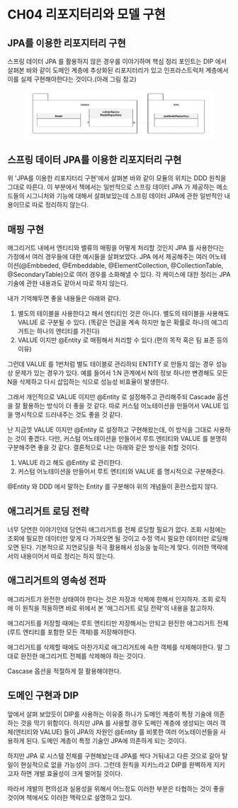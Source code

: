 # CH04 리포지터리와 모델 구현

## JPA를 이용한 리포지터리 구현

스프링 데이터 JPA 를 활용하지 않은 경우를 이야기하며 핵심 정리 포인트는 DIP 에서 살펴본 바와 같이 도메인 계층에 추상화된 리포지터리가 있고 인프라스트럭처 계층에서 이를 실제 구현해야한다는 것이다.(아래 그림 참고)

<figure><img src="../../.gitbook/assets/image (7) (1) (1) (1) (1) (1).png" alt=""><figcaption></figcaption></figure>

## 스프링 데이터 JPA를 이용한 리포지터리 구현

위 'JPA를 이용한 리포지터리 구현'에서 살펴본 바와 같이 모듈의 위치는 DDD 원칙을 그대로 따른다. 이 부분에서 책에서는 일반적으로 스프링 데이터 JPA 가 제공하는 메소드들의 시그니처와 기능에 대해서 살펴보았는데 스프링 데이터 JPA에 관한 일반적인 내용이므로 따로 정리하지 않는다.



## 매핑 구현

애그리거트 내에서 엔티티와 밸류의 매핑을 어떻게 처리할 것인지 JPA 를 사용한다는 가정에서 여러 경우들에 대한 예시들을 살펴보았다. JPA 에서 제공해주는 여러 어노테이션(@Embbeded, @Embeddable, @ElementCollection, @CollectionTable, @SecondaryTable)으로 여러 경우를 소화해낼 수 있다. 각 케이스에 대한 정리는 JPA 기술에 관한 내용과도 같아서 따로 하지 않는다.

내가 기억해두면 좋을 내용들은 아래와 같다.

1. 별도의 테이블을 사용한다고 해서 엔티티인 것은 아니다. 별도의 테이블을 사용해도 VALUE 로 구분될 수 있다. (똑같은 언급을 계속 하지만 높은 확률로 하나의 애그리거트는 하나의 엔티티를 가진다)
2. VALUE 이지만 @Entity 로 매핑해서 처리할 수 있다.(편의 목적 혹은 팀 표준 등의 이유)

그런데 VALUE 를 1번처럼 별도 테이블로 관리하되 ENTITY 로 만들지 않는 경우 성능상 문제가 있는 경우가 있다. 예를 들어서 1:N 관계에서 N의 정보 하나만 변경해도 모든 N을 삭제하고 다시 삽입하는 식으로 성능성 비효율이 발생한다.

그래서 개인적으로 VALUE 이지만 @Entity 로 설정해주고 관리해주되 Cascade 옵션을 잘 활용하는 방식이 더 좋을 것 같다. 따로 커스텀 어노테이션을 만들어서 VALUE 임을 명시적으로 드러내주는 것도 좋을 것 같다.

난 지금껏 VALUE 이지만 @Entity 로 설정하고 구현해왔는데, 이 방식을 그대로 사용하는 것이 좋겠다. 다만, 커스텀 어노테이션을 만들어서 루트 엔티티와 VALUE 를 분명히 구분해주면 좋을 것 같다. 결론적으로 나는 아래와 같은 방식을 취할 것이다.

1. VALUE 라고 해도 @Entity 로 관리한다.
2. 커스텀 어노테이션을 만들어서 루트 엔티티와 VALUE 를 명시적으로 구분해준다.

@Entity 와 DDD 에서 말하는 Entity 를 구분해야 위의 개념들이 혼란스럽지 않다.



## 애그리거트 로딩 전략

너무 당연한 이야기인데 당연히 애그리거트를 전체 로딩할 필요가 없다. 조회 시점에는 조회에 필요한 데이터만 맞게 다 가져오면 될 것이고 수정 역시 필요한 데이터만 로딩해오면 된다. 기본적으로 지연로딩을 적극 활용해서 성능을 높히는게 맞다. 이러한 맥락에서의 내용이어서 따로 정리는 하지 않는다.



## 애그리거트의 영속성 전파

애그리거트가 완전한 상태여야 한다는 것은 저장과 삭제에 한해서 인지하자. 조회 로직에 이 원칙을 적용하면 바로 위에서 본 '애그리거트 로딩 전략'의 내용을 참고하자.

애그리거트를 저장할 때에는 루트 엔티티만 저장해서는 안되고 완전한 애그리거트 전체(루트 엔티티를 포함한 모든 객체)를 저장해야한다.

애그리거트를 삭제할 때에도 마찬가지로 애그리거트에 속한 객체를 삭제해야한다. 말 그대로 완전한 애그리거트 전체를 삭제해야 하는 것이다.

Cascase 옵션을 적절하게 잘 활용해야한다.



## 도메인 구현과 DIP

앞에서 살펴 보았듯이 DIP를 사용하는 이유중 하나가 도메인 계층이 특정 기술에 의존하는 것을 막기 위함이다. 하지만 JPA 를 사용할 경우 도메인 계층에 생성되는 여러 객체(엔티티와 VALUE) 들이 JPA의 자원인 @Entity 를 비롯한 여러 어노테이션들을 사용하게 된다. 도메인 계층이 특정 기술인 JPA에 의존하게 되는 것이다.

하지만 JPA 로 시스템 전체를 구현해놨는데 JPA를 싹다 거둬내고 다른 것으로 갈아 탈 일이 현실적으로 없을 가능성이 크다. 그런데 원칙을 지키느라고 DIP를 완벽하게 지키고자 하면 개발 효율성이 크게 떨어질 것이다.

따라서 개발의 편의성과 실용성을 위해서 어느정도 이러한 부분은 타협하는 것이 좋을 것이며 책에서도 이러한 맥락으로 설명하고 있다.


